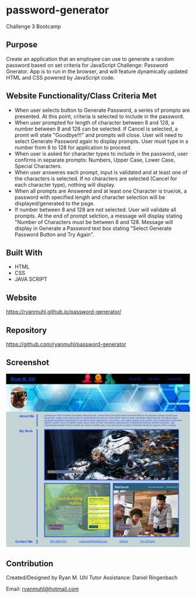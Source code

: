 # password-generator
Challenge 3 Bootcamp

## Purpose
Create an application that an employee can use to generate a random password based on set criteria for JavaScript Challenge: Password Gnerator.  App is to run in the browser, and will feature dynamically updated HTML and CSS powered by JavaScript code.  

## Website Functionality/Class Criteria Met
* When user selects button to Generate Password,  a series of prompts are presented.  At this point,  criteria is selected to include in the password.
* When user prompted for length of character between 8 and 128,  a number between 8 and 128 can be selected.  If Cancel is selected, a promt will state "Goodbye!!!" and prompts will close.  User will need to select Generate Password again to display prompts.  User must type in a number from 8 to 128 for application to proceed.
* When user is asked for character types to include in the password,  user confirms in separate prompts: Numbers, Upper Case, Lower Case, Special Characters.
* When user answeres each prompt,  input is validated and at least one of the characters is selected.  If no characters are selected (Cancel for each character type),  nothing will display.
* When all prompts are Answered and at least one Character is true/ok, a password with specified length and character selection will be displayed/generated to the page.
* If number between 8 and 128 are not selected.  User will validate all prompts.  At the end of prompt selction, a message will display stating "Number of Characters must be between 8 and 128.  Message will display in Generate a Password text box stating "Select Generate Password Button and Try Again".

## Built With
* HTML
* CSS
* JAVA SCRIPT


## Website
https://ryanmuhl.github.io/password-generator/

## Repository
https://github.com/ryanmuhl/password-generator

## Screenshot
![Challenge Screenshot](https://github.com/ryanmuhl/ryanmuhl-portfolio/blob/main/assets/images/Screenshot.png)

## Contribution
Created/Designed by Ryan M. Uhl
Tutor Assistance: Daniel Ringenbach

Email: ryanmuhl@hotmail.com